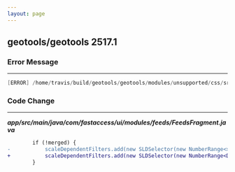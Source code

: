 ```yaml
---
layout: page
---
```

## geotools/geotools 2517.1

### Error Message

---------------------

```java
[ERROR] /home/travis/build/geotools/geotools/modules/unsupported/css/src/main/java/org/geotools/styling/css/DomainCoverage.java:[380,69] error: incompatible types: cannot infer type arguments for NumberRange<> 
```

### Code Change

---------------------

***app/src/main/java/com/fastaccess/ui/modules/feeds/FeedsFragment.java***

```diff
        if (!merged) {
-           scaleDependentFilters.add(new SLDSelector(new NumberRange<>(range), filter));
+           scaleDependentFilters.add(new SLDSelector(new NumberRange<Double>(range), filter));
        }
```